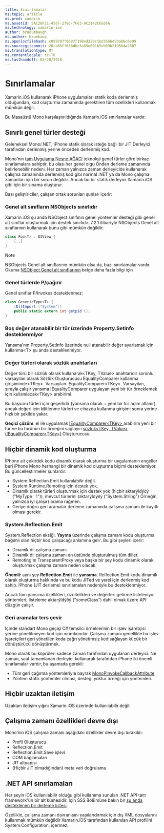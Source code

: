 ```yaml
---
title: Sınırlamalar
ms.topic: article
ms.prod: xamarin
ms.assetid: 5AC28F21-4567-278C-7F63-9C2142C6E06A
ms.technology: xamarin-ios
author: bradumbaugh
ms.author: brumbaug
ms.openlocfilehash: c099797f0687f198ed220c1bd366bd93ab6c6e99
ms.sourcegitcommit: 20ca85ff638dbe3a85e601b5eb09b2f95bda2807
ms.translationtype: MT
ms.contentlocale: tr-TR
ms.lasthandoff: 03/28/2018
---
```

# <a name="limitations"></a>Sınırlamalar

Xamarin.iOS kullanarak iPhone uygulamaları statik koda derlenmiş olduğundan, kod oluşturma zamanında gerektiren tüm özellikleri kullanmak mümkün değil.

Bu Masaüstü Mono karşılaştırıldığında Xamarin.iOS sınırlamalar vardır:

 <a name="Limited_Generics_Support" />


## <a name="limited-generics-support"></a>Sınırlı genel türler desteği

Geleneksel Mono/.NET, iPhone statik olarak isteğe bağlı bir JIT Derleyici tarafından derlenmiş yerine önceden derlenmiş kod.

Mono'nın [tam Uygulama Nesne AĞACI](http://www.mono-project.com/docs/advanced/aot/#full-aot) teknoloji genel türler göre birkaç sınırlamalara sahiptir, bu olası her genel olgu Önden derleme zamanında belirlenebilir nedeni. Her zaman yalnızca zaman derleyicide kullanarak çalışma zamanında derlenmiş kod gibi normal .NET ya da Mono çalışma zamanları için bir sorun değildir. Ancak bu bir statik derleyici Xamarin.iOS gibi için bir sınama oluşturur.

Bazı geliştiriciler, çalışan ortak sorunları şunları içerir:

 <a name="Generic_Subclasses_of_NSObjects_are_limited" />


### <a name="generic-subclasses-of-nsobjects-are-limited"></a>Genel alt sınıfların NSObjects sınırlıdır

Xamarin.iOS şu anda NSObject sınıfının genel yöntemler desteği gibi genel alt sınıflar oluşturmak için destek sınırlıdır. 7.2.1 itibariyle NSObjects Genel alt sınıflarının kullanarak bunu gibi mümkün değildir:

```csharp
class Foo<T> : UIView {
    [..]
}
```

> [!NOTE]
> NSObjects Genel alt sınıflarının mümkün olsa da, bazı sınırlamalar vardır. Okuma [NSObject Genel alt sınıflarının](~/ios/internals/api-design/nsobject-generics.md) belge daha fazla bilgi için



### <a name="pinvokes-in-generic-types"></a>Genel türlerde P/çağırır

Genel sınıflar P/Invokes desteklenmez:

```csharp
class GenericType<T> {
    [DllImport ("System")]
    public static extern int getpid ();
}
```

 <a name="Property.SetInfo_on_a_Nullable_Type_is_not_supported" />


### <a name="propertysetinfo-on-a-nullable-type-is-not-supported"></a>Boş değer atanabilir bir tür üzerinde Property.SetInfo desteklenmiyor

Yansıma'nın Property.SetInfo üzerinde null atanabilir değer ayarlamak için kullanma&lt;T&gt; şu anda desteklenmiyor.

 <a name="Value_types_as_Dictionary_Keys" />


### <a name="value-types-as-dictionary-keys"></a>Değer türleri olarak sözlük anahtarları

Değer türü bir sözlük olarak kullanarak&lt;TKey, TValue&gt; anahtarıdır sorunlu, varsayılan olarak Sözlük Oluşturucusu EqualityComparer kullanma girişiminde&lt;TKey&gt;. Varsayılan. EqualityComparer&lt;TKey&gt;. Varsayılan, sırayla çalışır yansıma IEqualityComparer uygulayan yeni bir tür örneklemek için kullanılacak&lt;TKey&gt; arabirimi.

Bu başvuru türleri için geçerlidir (yansıma olarak + yeni bir tür adım atlanır), ancak değeri için kilitlenme türleri ve cihazda kullanma girişimi sonra yerine hızlı bir şekilde yakar.

 **Geçici çözüm**: el ile uygulamak [IEqualityComparer&lt;TKey&gt; ](https://developer.xamarin.com/api/type/System.Collections.Generic.IEqualityComparer%601/) arabirim yeni bir tür ve bu türünün bir örneğini sağlayın [sözlük&lt;TKey, TValue&gt; ](https://developer.xamarin.com/api/type/System.Collections.Generic.Dictionary%3CTKey,TValue%3E/) [(IEqualityComparer&lt;TKey&gt;)](https://developer.xamarin.com/api/type/System.Collections.Generic.IEqualityComparer%601/) Oluşturucusu.


 <a name="No_Dynamic_Code_Generation" />


## <a name="no-dynamic-code-generation"></a>Hiçbir dinamik kod oluşturma

İPhone ait çekirdek kodu dinamik olarak oluşturma bir uygulamanın engeller beri iPhone Mono herhangi bir dinamik kod oluşturma biçimi desteklemiyor. Bu güncelleştirmeler şunlardır:

-  System.Reflection.Emit kullanılabilir değil.
-  System.Runtime.Remoting için destek yok.
-  Dinamik olarak türleri oluşturmak için destek yok (hiçbir aktarýldýðý ("MyType ' 1")), mevcut türlerini (aktarýldýðý ("System.String") Örneğin, yalnızca iyi çalışır) arama rağmen. 
-  Geriye doğru geri aramalar derleme zamanında çalışma zamanı ile kayıtlı olması gerekir.


 
 <a name="System.Reflection.Emit" />


### <a name="systemreflectionemit"></a>System.Reflection.Emit

System.Reflection eksiği. **Yayma** üzerinde çalışma zamanı kodu oluşturma bağımlı olan hiçbir kod çalışacağı anlamına gelir. Bu gibi şeyleri içerir:

-  Dinamik dil çalışma zamanı.
-  Dinamik dil çalışma zamanı en üstünde oluşturulmuş tüm diller.
-  Remoting'ın TransparentProxy veya başka bir şey kodu dinamik olarak oluşturmak çalışma zamanı neden olacak. 


 **Önemli:** aynı şey **Reflection.Emit** ile **yansıma**. Reflection.Emit kodu dinamik olarak oluşturma hakkında ve bu kodu JITed ve yerel için derlenmiş kod sahip. İPhone (JIT derleme) sınırlamaları nedeniyle bu desteklenmiyor.

Ancak tüm yansıma özellikleri, öznitelikleri ve değerleri getirme listeleniyor yöntemleri, listeleme aktarýldýðý ("someClass") dahil olmak üzere API düzgün çalışır.

 
 <a name="Reverse_Callbacks" />


### <a name="reverse-callbacks"></a>Geri aramalar ters çevir

İçinde standart Mono geçişi C# temsilci örneklerinin bir işlev işaretçisi yerine yönetilmeyen kod için mümkündür. Çalışma zamanı genellikle bu işlev işaretçileri geri yönetilen koda çağrı yönetimsiz kod sağlayan küçük bir dönüştürücü dönüştürmek.

Mono olarak bu köprüleri sadece zaman tarafından uygulanan derleyici. Ne zaman, saat tamamlanan derleyici kullanarak tarafından iPhone iki önemli sınırlamalar vardır, bu aşamada gerekli:

-  Tüm geri çağırma yöntemleriyle bayrak [MonoPInvokeCallbackAttribute](https://developer.xamarin.com/api/type/ObjCRuntime.MonoPInvokeCallbackAttribute) 
-  Yöntem statik yöntemler olması, desteği yoktur örneği için yöntemleri. 
 
<a name="No_Remoting" />

## <a name="no-remoting"></a>Hiçbir uzaktan iletişim

Uzaktan iletişim yığını Xamarin.iOS üzerinde kullanılabilir değil.


 <a name="Runtime_Disabled_Features" />


## <a name="runtime-disabled-features"></a>Çalışma zamanı özellikleri devre dışı

Mono'nın iOS çalışma zamanı aşağıdaki özellikler devre dışı bırakıldı:

-  Profil Oluşturucu
-  Reflection.Emit
-  Reflection.Emit.Save işlevi
-  COM bağlamaları
-  JIT altyapısı
-  (Hiçbir JIT olmadığından) meta veri doğrulama


 <a name=".NET_API_Limitations" />


## <a name="net-api-limitations"></a>.NET API sınırlamaları

Her şeyin iOS kullanılabilir olduğu gibi kullanıma sunulan .NET API tam framework'ün bir alt kümesidir. İçin SSS Bölümüne bakın bir [şu anda desteklenen bir derleme listesi](~/cross-platform/internals/available-assemblies.md).



Özellikle, çalışma zamanı davranışını yapılandırmak için dış XML dosyalarını kullanmak mümkün değildir Xamarin.iOS tarafından kullanılan API profilini System.Configuration, içermez.
